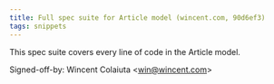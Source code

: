 ```yaml
---
title: Full spec suite for Article model (wincent.com, 90d6ef3)
tags: snippets
---
```


This spec suite covers every line of code in the Article model.

Signed-off-by: Wincent Colaiuta &lt;win@wincent.com&gt;
